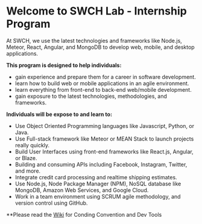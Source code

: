 # Welcome to SWCH Lab - Internship Program
At SWCH, we use the latest technologies and frameworks like Node.js, Meteor, React, Angular, and MongoDB to develop web, mobile, and desktop applications.

**This program is designed to help individuals:**
* gain experience and prepare them for a career in software development. 
* learn how to build web or mobile applications in an agile environment. 
* learn everything from front-end to back-end web/mobile development.
* gain exposure to the latest technologies, methodologies, and frameworks.   

**Individuals will be expose to and learn to:** 
* Use Object Oriented Programming languages like Javascript, Python, or Java.
* Use Full-stack framework like Meteor or MEAN Stack to launch projects really quickly.
* Build User Interfaces using front-end frameworks like React.js, Angular, or Blaze.
* Building and consuming APIs including Facebook, Instagram, Twitter, and more.
* Integrate credit card processing and realtime shipping estimates.
* Use Node.js, Node Package Manager (NPM), NoSQL database like MongoDB, Amazon Web Services, and Google Cloud.
* Work in a team environment using SCRUM agile methodology, and version control using GitHub.


**Please read the [Wiki](https://github.com/swchllc/lab/wiki) for Conding Convention and Dev Tools

